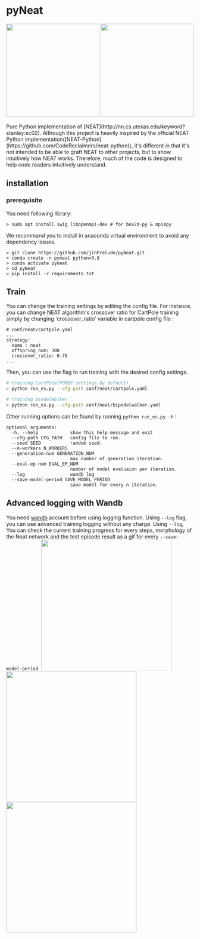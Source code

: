 # pyNeat
<p float="center">
  <img src="https://user-images.githubusercontent.com/16518993/126922639-5baa4176-f85d-4642-a6b3-ddd94ed56448.gif" width="250" />
  <img src="https://user-images.githubusercontent.com/16518993/149608616-cfaa6091-08a8-419c-90ef-2c2f1510feba.gif" width="250" />
</p>
Pure Python implementation of [NEAT](http://nn.cs.utexas.edu/keyword?stanley:ec02). 
Although this project is heavily inspired by the official NEAT Python implementation([NEAT-Python](https://github.com/CodeReclaimers/neat-python)), it's different in that it's not intended to be able to graft NEAT to other projects, but to show intuitively how NEAT works. Therefore, much of the code is designed to help code readers intuitively understand.

## installation
### prerequisite
You need following library:
```
> sudo apt install swig libopenmpi-dev # for box2d-py & mpi4py
```
We recommand you to install in anaconda virtual environment to avoid any dependency issues.
```
> git clone https://github.com/jinPrelude/pyNeat.git
> conda create -n pyneat python=3.8
> conda activate pyneat
> cd pyNeat
> pip install -r requirements.txt
```

## Train
You can change the training settings by editing the config file. For instance, you can change NEAT algorithm's crossover ratio for CartPole training simply by changing 'crossover_ratio' variable in cartpole config file :
```
# conf/neat/cartpole.yaml
...
strategy:
  name : neat
  offspring_num: 300
  crossover_ratio: 0.75
...
```
Then, you can use the flag to run training with the desired config settings.
```bash
# training CartPole(POMDP settings by default).
> python run_es.py --cfg-path conf/neat/cartpole.yaml

# training BiedalWalker.
> python run_es.py --cfg-path conf/neat/bipedalwalker.yaml
```
Other running options can be found by running `python run_es.py -h` :
```
optional arguments:
  -h, --help            show this help message and exit
  --cfg-path CFG_PATH   config file to run.
  --seed SEED           random seed.
  --n-workers N_WORKERS
  --generation-num GENERATION_NUM
                        max number of generation iteration.
  --eval-ep-num EVAL_EP_NUM
                        number of model evaluaion per iteration.
  --log                 wandb log
  --save-model-period SAVE_MODEL_PERIOD
                        save model for every n iteration.
```
## Advanced logging with Wandb
 You need [wandb](wandb.ai) account before using logging function. Using `--log` flag, you can use advanced training logging without any charge. Using `--log`, You can check the current training progress for every steps, morphology of the Neat network and the test episode result as a gif for every `--save-model-period`.
<img src="https://user-images.githubusercontent.com/16518993/149608749-548ed191-de27-42c8-85dd-63fa3900437b.PNG" width="350" />
<img src="https://user-images.githubusercontent.com/16518993/149608917-84f25aa0-4691-45b1-9b43-e0cf4f912265.PNG" width="350" />
<img src="https://user-images.githubusercontent.com/16518993/149608942-c5e20192-cebe-41f3-858e-716970a5402d.PNG" width="350" />
